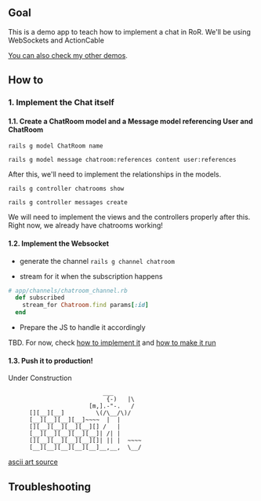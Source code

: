 ## Goal
This is a demo app to teach how to implement a chat in RoR.
We'll be using WebSockets and ActionCable

[You can also check my other demos](https://github.com/andrerferrer/dedemos/blob/master/README.md#ded%C3%A9mos).

## How to
### 1. Implement the Chat itself
#### 1.1. Create a ChatRoom model and a Message model referencing User and ChatRoom

`rails g model ChatRoom name`

`rails g model message chatroom:references content user:references`

After this, we'll need to implement the relationships in the models.

`rails g controller chatrooms show`

`rails g controller messages create`

We will need to implement the views and the controllers properly after this.
Right now, we already have chatrooms working!

#### 1.2. Implement the Websocket

* generate the channel
`rails g channel chatroom`

* stream for it when the subscription happens
```ruby
# app/channels/chatroom_channel.rb
  def subscribed
    stream_for Chatroom.find params[:id]
  end
```

* Prepare the JS to handle it accordingly

TBD. For now, check [how to implement it](https://github.com/andrerferrer/chat-demo/blob/master/app/javascript/channels/init_chatroom.js) and [how to make it run](https://github.com/andrerferrer/chat-demo/blob/master/app/javascript/packs/application.js)

#### 1.3. Push it to production!

Under Construction
```
                           ___
                            {-)   |\
                       [m,].-"-.   /
      [][__][__]         \(/\__/\)/
      [__][__][__][__]~~~~  |  |
      [][__][__][__][__][] /   |
      [__][__][__][__][__]| /| |
      [][__][__][__][__][]| || |  ~~~~
      [__][__][__][__][__]__,__,  \__/
```
[ascii art source](https://asciiart.website/index.php?art=people/occupations/builders)


## Troubleshooting
